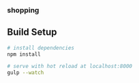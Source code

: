 ### shopping

## Build Setup

``` bash
# install dependencies
npm install

# serve with hot reload at localhost:8000
gulp --watch

```





